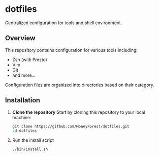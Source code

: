 # dotfiles

Centralized configuration for tools and shell environment.

## Overview

This repository contains configuration for various tools including:
- Zsh (with Prezto)
- Vim
- Git
- and more...

Configuration files are organized into directories based on their category.

## Installation

1. **Clone the repository**
    Start by cloning this repository to your local machine:

    ```bash
    git clone https://github.com/MoneyForest/dotfiles.git
    cd dotfiles
    ```

1. Run the install script

    ```zsh
    ./bin/install.sh
    ```
